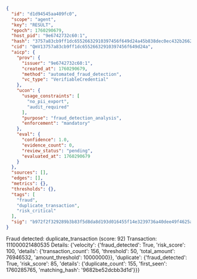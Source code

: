 ```json
{
  "id": "d1d94545aa409fc0",
  "scope": "agent",
  "key": "RESULT",
  "epoch": 1760290679,
  "host_pid": "9e6742732c60:1",
  "hash": "3757a83cb9ff1dc65526632910397456f649d24a45b838dec0ec432b26628eb7",
  "cid": "QmV13757a83cb9ff1dc65526632910397456f649d24a",
  "aicp": {
    "prov": {
      "issuer": "9e6742732c60:1",
      "created_at": 1760290679,
      "method": "automated_fraud_detection",
      "vc_type": "VerifiableCredential"
    },
    "ucon": {
      "usage_constraints": [
        "no_pii_export",
        "audit_required"
      ],
      "purpose": "fraud_detection_analysis",
      "enforcement": "mandatory"
    },
    "eval": {
      "confidence": 1.0,
      "evidence_count": 0,
      "review_status": "pending",
      "evaluated_at": 1760290679
    }
  },
  "sources": [],
  "edges": [],
  "metrics": {},
  "thresholds": {},
  "tags": [
    "fraud",
    "duplicate_transaction",
    "risk_critical"
  ],
  "sig": "b972f2f329289b3b83f5d8da8d193d016455f14e3239736a40dee49f4625abf6"
}
```

Fraud detected: duplicate_transaction (score: 92)
Transaction: 111000021480535
Details: {'velocity': {'fraud_detected': True, 'risk_score': 100, 'details': {'transaction_count': 156, 'threshold': 50, 'total_amount': 76946532, 'amount_threshold': 10000000}}, 'duplicate': {'fraud_detected': True, 'risk_score': 85, 'details': {'duplicate_count': 155, 'first_seen': 1760285765, 'matching_hash': '9682be52dcbb3d1d'}}}